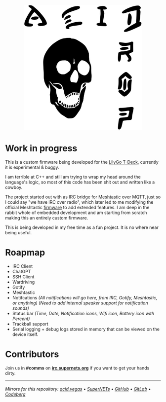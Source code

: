 <p align="center">
  <img src="./.screens/aciddrop.png" />
</p>


# Work in progress
This is a custom firmware being developed for the [LilyGo T-Deck](https://www.lilygo.cc/products/t-deck), currently it is experimental & buggy.

I am terrible at C++ and still am trying to wrap my head around the language's logic, so most of this code has been shit out and written like a cowboy.

The project started out with as IRC bridge for [Meshtastic](https://meshtastic.org/) over MQTT, just so I could say "we have IRC over radio", which later led to me modifying the official Meshtastic [firmware](https://github.com/meshtastic/firmware) to add extended features. I am deep in the rabbit whole of embedded development and am starting from scratch making this an entirely custom firmware.

This is being developed in my free time as a fun project. It is no where near being useful.

# Roapmap
- IRC Client
- ChatGPT
- SSH Client
- Wardriving
- Gotify
- Meshtastic
- Notifcations *(All notifications will go here, from IRC, Gotify, Meshtastic, or anything)* *(Need to add internal speaker support for notification sounds)*
- Status bar *(Time, Date, Notification icons, Wifi icon, Battery icon with Percent)*
- Trackball support
- Serial logging + debug logs stored in memory that can be viewed on the device itself.

# Contributors
Join us in **#comms** on **[irc.supernets.org](irc://irc.supernets.org)** if you want to get your hands dirty.

___

###### Mirrors for this repository: [acid.vegas](https://git.acid.vegas/acid-drop) • [SuperNETs](https://git.supernets.org/acidvegas/acid-drop) • [GitHub](https://github.com/acidvegas/acid-drop) • [GitLab](https://gitlab.com/acidvegas/acid-drop) • [Codeberg](https://codeberg.org/acidvegas/acid-drop)